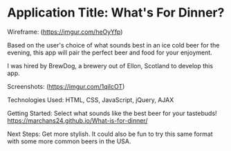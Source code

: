 <h1>
Application Title:
What's For Dinner?
</h1>


Wireframe:
(https://imgur.com/heOyYfp)


Based on the user's choice of what sounds best in an ice cold beer for the evening, this app will pair the perfect beer and food for your enjoyment. 

I was hired by BrewDog, a brewery out of Ellon, Scotland to develop this app.


Screenshots:
(https://imgur.com/1qiIcOT)


Technologies Used: HTML, CSS, JavaScript, jQuery, AJAX


Getting Started: Select what sounds like the best beer for your tastebuds!
https://marchans24.github.io/What-is-for-dinner/


Next Steps: 
Get more stylish. It could also be fun to try this same format with some more common beers in the USA.